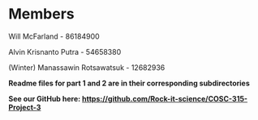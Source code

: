 # Members

Will McFarland  -  86184900

Alvin Krisnanto Putra  -  54658380

(Winter) Manassawin Rotsawatsuk  -  12682936


**Readme files for part 1 and 2 are in their corresponding subdirectories**

**See our GitHub here: https://github.com/Rock-it-science/COSC-315-Project-3**
